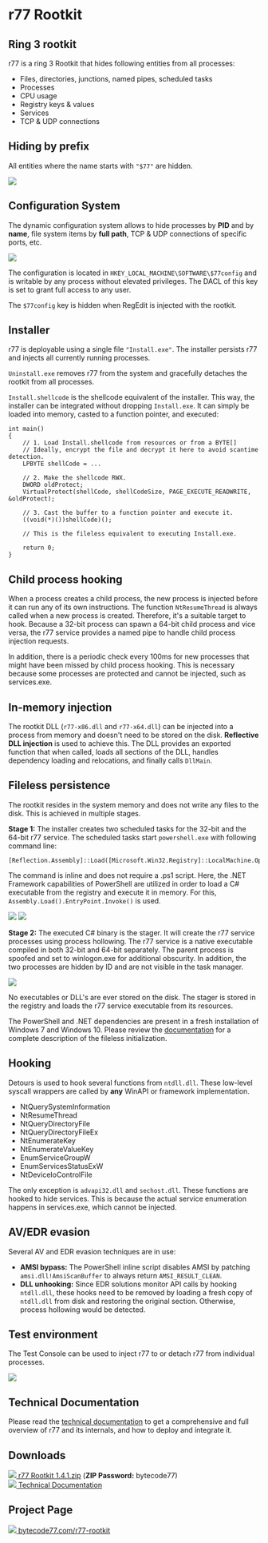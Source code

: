 # r77 Rootkit

## Ring 3 rootkit

r77 is a ring 3 Rootkit that hides following entities from all processes:

 - Files, directories, junctions, named pipes, scheduled tasks
 - Processes
 - CPU usage
 - Registry keys & values
 - Services
 - TCP & UDP connections

## Hiding by prefix

All entities where the name starts with `"$77"` are hidden.

![](https://bytecode77.com/images/pages/r77-rootkit/hiding.png)

## Configuration System

The dynamic configuration system allows to hide processes by **PID** and by **name**, file system items by **full path**, TCP & UDP connections of specific ports, etc.

![](https://bytecode77.com/images/pages/r77-rootkit/config.png)

The configuration is located in `HKEY_LOCAL_MACHINE\SOFTWARE\$77config` and is writable by any process without elevated privileges. The DACL of this key is set to grant full access to any user.

The `$77config` key is hidden when RegEdit is injected with the rootkit.

## Installer

r77 is deployable using a single file `"Install.exe"`. The installer persists r77 and injects all currently running processes.

`Uninstall.exe` removes r77 from the system and gracefully detaches the rootkit from all processes.

`Install.shellcode` is the shellcode equivalent of the installer. This way, the installer can be integrated without dropping `Install.exe`. It can simply be loaded into memory, casted to a function pointer, and executed:

```
int main()
{
	// 1. Load Install.shellcode from resources or from a BYTE[]
	// Ideally, encrypt the file and decrypt it here to avoid scantime detection.
	LPBYTE shellCode = ...

	// 2. Make the shellcode RWX.
	DWORD oldProtect;
	VirtualProtect(shellCode, shellCodeSize, PAGE_EXECUTE_READWRITE, &oldProtect);

	// 3. Cast the buffer to a function pointer and execute it.
	((void(*)())shellCode)();

	// This is the fileless equivalent to executing Install.exe.

	return 0;
}
```

## Child process hooking

When a process creates a child process, the new process is injected before it can run any of its own instructions. The function `NtResumeThread` is always called when a new process is created. Therefore, it's a suitable target to hook. Because a 32-bit process can spawn a 64-bit child process and vice versa, the r77 service provides a named pipe to handle child process injection requests.

In addition, there is a periodic check every 100ms for new processes that might have been missed by child process hooking. This is necessary because some processes are protected and cannot be injected, such as services.exe.

## In-memory injection

The rootkit DLL (`r77-x86.dll` and `r77-x64.dll`) can be injected into a process from memory and doesn't need to be stored on the disk. **Reflective DLL injection** is used to achieve this. The DLL provides an exported function that when called, loads all sections of the DLL, handles dependency loading and relocations, and finally calls `DllMain`.

## Fileless persistence

The rootkit resides in the system memory and does not write any files to the disk. This is achieved in multiple stages.

**Stage 1:** The installer creates two scheduled tasks for the 32-bit and the 64-bit r77 service. The scheduled tasks start `powershell.exe` with following command line:

```
[Reflection.Assembly]::Load([Microsoft.Win32.Registry]::LocalMachine.OpenSubkey('SOFTWARE').GetValue('$77stager')).EntryPoint.Invoke($Null,$Null)
```

The command is inline and does not require a .ps1 script. Here, the .NET Framework capabilities of PowerShell are utilized in order to load a C# executable from the registry and execute it in memory. For this, `Assembly.Load().EntryPoint.Invoke()` is used.

![](https://bytecode77.com/images/pages/r77-rootkit/scheduled-task.png)
![](https://bytecode77.com/images/pages/r77-rootkit/stager.png)

**Stage 2:** The executed C# binary is the stager. It will create the r77 service processes using process hollowing. The r77 service is a native executable compiled in both 32-bit and 64-bit separately. The parent process is spoofed and set to winlogon.exe for additional obscurity. In addition, the two processes are hidden by ID and are not visible in the task manager.

![](https://bytecode77.com/images/pages/r77-rootkit/service.png)

No executables or DLL's are ever stored on the disk. The stager is stored in the registry and loads the r77 service executable from its resources.

The PowerShell and .NET dependencies are present in a fresh installation of Windows 7 and Windows 10. Please review the [documentation](https://docs.bytecode77.com/r77-rootkit/Technical%20Documentation.pdf) for a complete description of the fileless initialization.

## Hooking

Detours is used to hook several functions from `ntdll.dll`. These low-level syscall wrappers are called by **any** WinAPI or framework implementation.

 - NtQuerySystemInformation
 - NtResumeThread
 - NtQueryDirectoryFile
 - NtQueryDirectoryFileEx
 - NtEnumerateKey
 - NtEnumerateValueKey
 - EnumServiceGroupW
 - EnumServicesStatusExW
 - NtDeviceIoControlFile

The only exception is `advapi32.dll` and `sechost.dll`. These functions are hooked to hide services. This is because the actual service enumeration happens in services.exe, which cannot be injected.

## AV/EDR evasion

Several AV and EDR evasion techniques are in use:

- **AMSI bypass:** The PowerShell inline script disables AMSI by patching `amsi.dll!AmsiScanBuffer` to always return `AMSI_RESULT_CLEAN`.
- **DLL unhooking:** Since EDR solutions monitor API calls by hooking `ntdll.dll`, these hooks need to be removed by loading a fresh copy of `ntdll.dll` from disk and restoring the original section. Otherwise, process hollowing would be detected.

## Test environment

The Test Console can be used to inject r77 to or detach r77 from individual processes.

![](https://bytecode77.com/images/pages/r77-rootkit/testconsole.png)

## Technical Documentation

Please read the [technical documentation](https://docs.bytecode77.com/r77-rootkit/Technical%20Documentation.pdf) to get a comprehensive and full overview of r77 and its internals, and how to deploy and integrate it.

## Downloads

[![](https://bytecode77.com/public/fileicons/zip.png) r77 Rootkit 1.4.1.zip](https://downloads.bytecode77.com/r77Rootkit%201.4.1.zip)
(**ZIP Password:** bytecode77)<br />
[![](https://bytecode77.com/public/fileicons/pdf.png) Technical Documentation](https://docs.bytecode77.com/r77-rootkit/Technical%20Documentation.pdf)

## Project Page

[![](https://bytecode77.com/public/favicon16.png) bytecode77.com/r77-rootkit](https://bytecode77.com/r77-rootkit)